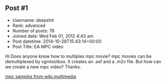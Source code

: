 ## Post #1
- Username: deepshit
- Rank: advanced
- Number of posts: 76
- Joined date: Wed Feb 01, 2012 4:43 am
- Post datetime: 2014-10-28T15:43:14+00:00
- Post Title: EA MPC video

Hi
Does anyone know how to multiplex mpc movie?
mpc movies can be demultiplexed by vgmtoolbox.
It creates an .asf and a .m2v file.
But how can we create a new mpc video?
Thanks.

[mpc samples from wiki.multimedia](http://wiki.multimedia.cx/index.php?title=Electronic_Arts_MPC)
